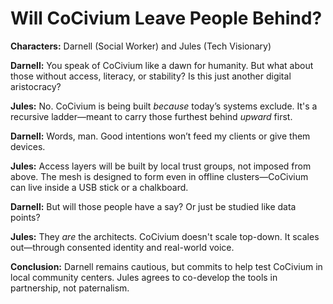 # Will CoCivium Leave People Behind?

**Characters:** Darnell (Social Worker) and Jules (Tech Visionary)

**Darnell:**
You speak of CoCivium like a dawn for humanity. But what about those without access, literacy, or stability? Is this just another digital aristocracy?

**Jules:**
No. CoCivium is being built *because* today’s systems exclude. It's a recursive ladder—meant to carry those furthest behind *upward* first.

**Darnell:**
Words, man. Good intentions won’t feed my clients or give them devices.

**Jules:**
Access layers will be built by local trust groups, not imposed from above. The mesh is designed to form even in offline clusters—CoCivium can live inside a USB stick or a chalkboard.

**Darnell:**
But will those people have a say? Or just be studied like data points?

**Jules:**
They *are* the architects. CoCivium doesn't scale top-down. It scales out—through consented identity and real-world voice.

**Conclusion:**
Darnell remains cautious, but commits to help test CoCivium in local community centers. Jules agrees to co-develop the tools in partnership, not paternalism.



